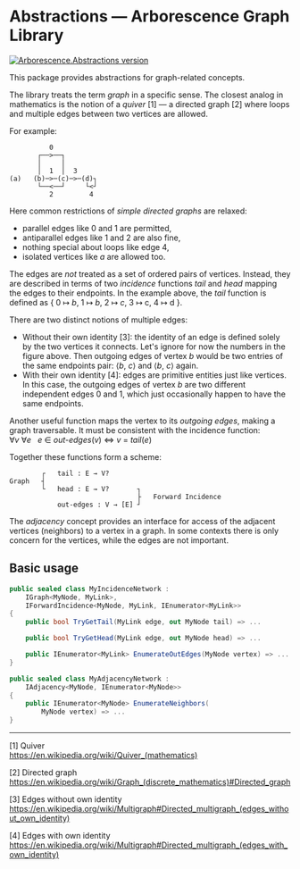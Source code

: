 # Abstractions — Arborescence Graph Library

[![Arborescence.Abstractions version](https://img.shields.io/nuget/v/Arborescence.Abstractions.svg?label=Abstractions&logo=nuget)](https://nuget.org/packages/Arborescence.Abstractions/)

This package provides abstractions for graph-related concepts.

The library treats the term _graph_ in a specific sense.
The closest analog in mathematics is the notion of a _quiver_ [1] — a directed graph [2] where loops and multiple edges between two vertices are allowed.

For example:
```
          0
       ┌──>──┐
       │     │
       │  1  │  3
(a)   (b)─>─(c)─>─(d)┐
       └──<──┘     └<┘
          2         4
```

Here common restrictions of _simple directed graphs_ are relaxed:
- parallel edges like 0 and 1 are permitted,
- antiparallel edges like 1 and 2 are also fine,
- nothing special about loops like edge 4,
- isolated vertices like _a_ are allowed too.

The edges are _not_ treated as a set of ordered pairs of vertices.
Instead, they are described in terms of two _incidence_ functions _tail_ and _head_ mapping the edges to their endpoints.
In the example above, the _tail_ function is defined as { 0 ↦ _b_, 1 ↦ _b_, 2 ↦ _c_, 3 ↦ c, 4 ↦ d }.

There are two distinct notions of multiple edges:
- Without their own identity [3]: the identity of an edge is defined solely by the two vertices it connects.
    Let's ignore for now the numbers in the figure above.
    Then outgoing edges of vertex _b_ would be two entries of the same endpoints pair: ⟨_b_, _c_⟩ and ⟨_b_, _c_⟩ again.
- With their own identity [4]: edges are primitive entities just like vertices.
In this case, the outgoing edges of vertex _b_ are two different independent edges 0 and 1, which just occasionally happen to have the same endpoints.

Another useful function maps the vertex to its _outgoing edges_, making a graph traversable.
It must be consistent with the incidence function:    
∀_v_ ∀_e_   _e_ ∈ _out-edges_(_v_) ⇔ _v_ = _tail_(_e_)   

Together these functions form a scheme:
```
        ┌   tail : E → V?
Graph   ┤
        └   head : E → V?       ┐
                                ├   Forward Incidence
            out-edges : V → [E] ┘
```

The _adjacency_ concept provides an interface for access of the adjacent vertices (neighbors) to a vertex in a graph.
In some contexts there is only concern for the vertices, while the edges are not important.

## Basic usage

```cs
public sealed class MyIncidenceNetwork :
    IGraph<MyNode, MyLink>,
    IForwardIncidence<MyNode, MyLink, IEnumerator<MyLink>>
{
    public bool TryGetTail(MyLink edge, out MyNode tail) => ...

    public bool TryGetHead(MyLink edge, out MyNode head) => ...

    public IEnumerator<MyLink> EnumerateOutEdges(MyNode vertex) => ...
}
```

```cs
public sealed class MyAdjacencyNetwork :
    IAdjacency<MyNode, IEnumerator<MyNode>>
{
    public IEnumerator<MyNode> EnumerateNeighbors(
        MyNode vertex) => ...
}
```

---

[1] Quiver  
    https://en.wikipedia.org/wiki/Quiver_(mathematics)

[2] Directed graph  
    https://en.wikipedia.org/wiki/Graph_(discrete_mathematics)#Directed_graph

[3] Edges without own identity  
    https://en.wikipedia.org/wiki/Multigraph#Directed_multigraph_(edges_without_own_identity)

[4] Edges with own identity  
    https://en.wikipedia.org/wiki/Multigraph#Directed_multigraph_(edges_with_own_identity)
